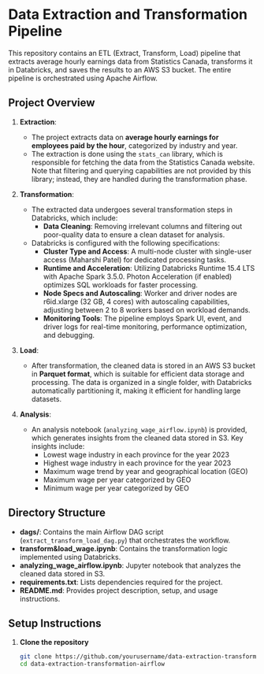 # Data Extraction and Transformation Pipeline

This repository contains an ETL (Extract, Transform, Load) pipeline that extracts average hourly earnings data from Statistics Canada, transforms it in Databricks, and saves the results to an AWS S3 bucket. The entire pipeline is orchestrated using Apache Airflow.

## Project Overview

1. **Extraction**: 
   - The project extracts data on **average hourly earnings for employees paid by the hour**, categorized by industry and year.
   - The extraction is done using the `stats_can` library, which is responsible for fetching the data from the Statistics Canada website. Note that filtering and querying capabilities are not provided by this library; instead, they are handled during the transformation phase.

2. **Transformation**: 
   - The extracted data undergoes several transformation steps in Databricks, which include:
     - **Data Cleaning**: Removing irrelevant columns and filtering out poor-quality data to ensure a clean dataset for analysis.
   - Databricks is configured with the following specifications:
     - **Cluster Type and Access**: A multi-node cluster with single-user access (Maharshi Patel) for dedicated processing tasks.
     - **Runtime and Acceleration**: Utilizing Databricks Runtime 15.4 LTS with Apache Spark 3.5.0. Photon Acceleration (if enabled) optimizes SQL workloads for faster processing.
     - **Node Specs and Autoscaling**: Worker and driver nodes are r6id.xlarge (32 GB, 4 cores) with autoscaling capabilities, adjusting between 2 to 8 workers based on workload demands.
     - **Monitoring Tools**: The pipeline employs Spark UI, event, and driver logs for real-time monitoring, performance optimization, and debugging.

3. **Load**: 
   - After transformation, the cleaned data is stored in an AWS S3 bucket in **Parquet format**, which is suitable for efficient data storage and processing. The data is organized in a single folder, with Databricks automatically partitioning it, making it efficient for handling large datasets.

4. **Analysis**: 
   - An analysis notebook (`analyzing_wage_airflow.ipynb`) is provided, which generates insights from the cleaned data stored in S3. Key insights include:
     - Lowest wage industry in each province for the year 2023
     - Highest wage industry in each province for the year 2023
     - Maximum wage trend by year and geographical location (GEO)
     - Maximum wage per year categorized by GEO
     - Minimum wage per year categorized by GEO

## Directory Structure

- **dags/**: Contains the main Airflow DAG script (`extract_transform_load_dag.py`) that orchestrates the workflow.
- **transform&load_wage.ipynb**: Contains the transformation logic implemented using Databricks.
- **analyzing_wage_airflow.ipynb**: Jupyter notebook that analyzes the cleaned data stored in S3.
- **requirements.txt**: Lists dependencies required for the project.
- **README.md**: Provides project description, setup, and usage instructions.

## Setup Instructions

1. **Clone the repository**
   ```bash
   git clone https://github.com/yourusername/data-extraction-transformation-airflow.git
   cd data-extraction-transformation-airflow
